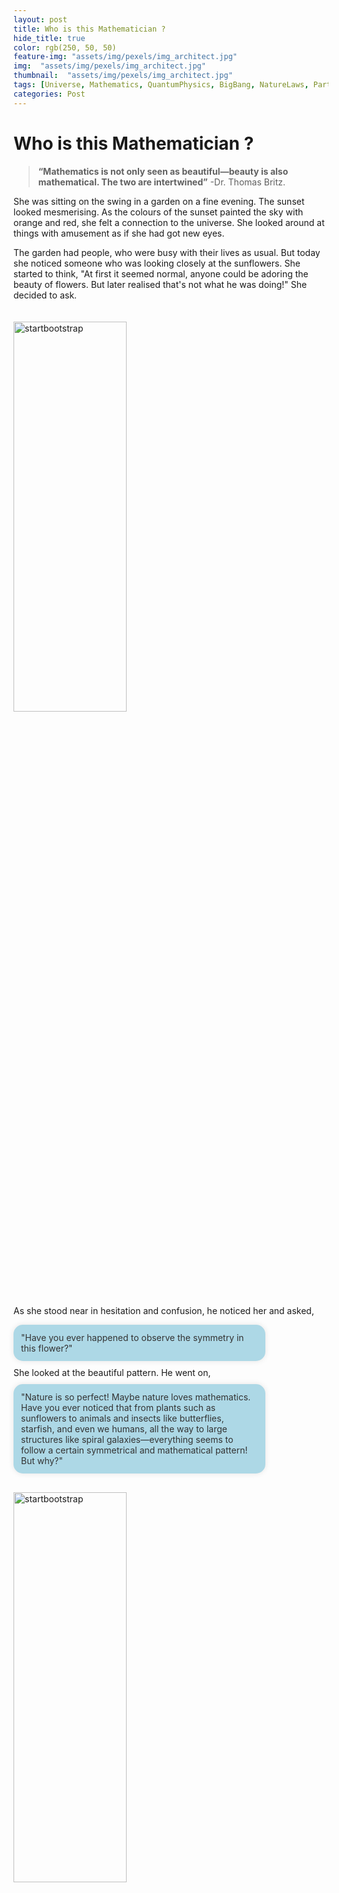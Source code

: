 ```yaml
---
layout: post
title: Who is this Mathematician ? 
hide_title: true
color: rgb(250, 50, 50)
feature-img: "assets/img/pexels/img_architect.jpg"
img:  "assets/img/pexels/img_architect.jpg"
thumbnail:  "assets/img/pexels/img_architect.jpg"
tags: [Universe, Mathematics, QuantumPhysics, BigBang, NatureLaws, ParticlePhysics, Symmetry, Patterns]
categories: Post
---
```


# Who is this Mathematician ? 

> **“Mathematics is not only seen as beautiful—beauty is also mathematical. The two are intertwined”**  -Dr. Thomas Britz.

She was sitting on the swing in a garden on a fine evening. The sunset looked mesmerising. As the colours of the sunset painted the sky with orange and red, she felt a connection to the universe. She looked around at things with amusement as if she had got new eyes.

The garden had people, who were busy with their lives as usual. But today she noticed someone who was looking closely at the sunflowers. She started to think, "At first it seemed normal, anyone could be adoring the beauty of flowers. But later realised that's not what he was doing!" She decided to ask.  

<img src="https://live.staticflickr.com/77/201811740_dc71716bc1_b.jpg" alt="startbootstrap" style="width: 60%; height: 40%; margin-top: 20px;">

As she stood near in hesitation and confusion, he noticed her and asked, 
<div style="max-width: 600px; margin: 0 auto;">
    <div style="margin: 10px 0; border-radius: 15px; overflow: hidden; background-color: #add8e6; color: #333; box-shadow: 0 0 10px rgba(0, 0, 0, 0.1); word-wrap: break-word; max-width: 80%;">
            <div style="padding: 12px;">
                "Have you ever happened to observe the symmetry in this flower?" 
            </div>
    </div>
</div>
She looked at the beautiful pattern. He went on,
<div style="max-width: 600px; margin: 0 auto;">
     <div style="margin: 10px 0; border-radius: 15px; overflow: hidden; background-color: #add8e6; color: #333; box-shadow: 0 0 10px rgba(0, 0, 0, 0.1); word-wrap: break-word; max-width: 80%;">
            <div style="padding: 12px;">
                "Nature is so perfect! Maybe nature loves mathematics. Have you ever noticed that from plants such as sunflowers to animals and insects like butterflies, starfish, and even we humans, all the way to large structures like spiral galaxies—everything seems to follow a certain symmetrical and mathematical pattern! But why?"
            </div>
    </div>
</div>
<img src="https://upload.wikimedia.org/wikipedia/commons/9/99/Starfish_02_%28paulshaffner%29_cropped.jpg" alt="startbootstrap" style="width: 60%; height: 40%; margin-top: 20px;">
<div style="max-width: 600px; margin: 0 auto;">
    <div style="margin: 10px 0; border-radius: 15px; overflow: hidden; background-color: #add8e6; color: #333; box-shadow: 0 0 10px rgba(0, 0, 0, 0.1); word-wrap: break-word; max-width: 80%;">
        <div style="padding: 12px;">
            "It seems as if nature prefers symmetry, don't you think?"
        </div>
    </div>
</div>
